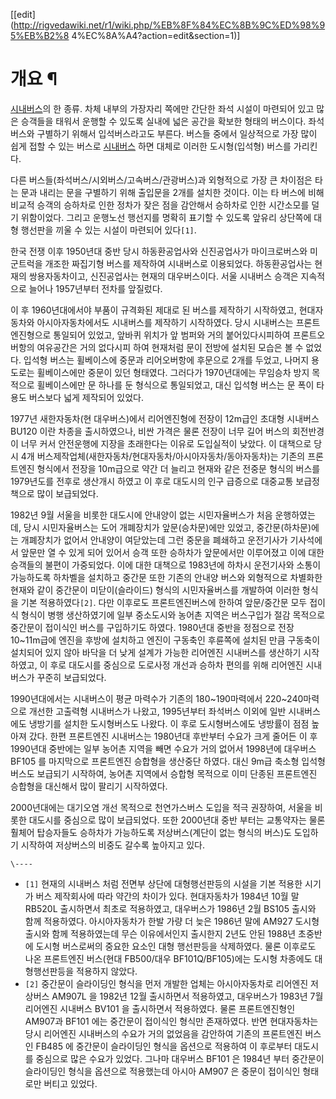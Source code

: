 [[edit](http://rigvedawiki.net/r1/wiki.php/%EB%8F%84%EC%8B%9C%ED%98%95%EB%B2%8
4%EC%8A%A4?action=edit&section=1)]

# 개요 ¶

[시내버스](%EC%8B%9C%EB%82%B4%EB%B2%84%EC%8A%A4.md)의 한 종류. 차체 내부의 가장자리 쪽에만 간단한
좌석 시설이 마련되어 있고 많은 승객들을 태워서 운행할 수 있도록 실내에 넓은 공간을 확보한 형태의 버스이다. 좌석버스와 구별하기 위해서
입석버스라고도 부른다. 버스들 중에서 일상적으로 가장 많이 쉽게 접할 수 있는 버스로
[시내버스](%EC%8B%9C%EB%82%B4%EB%B2%84%EC%8A%A4.md) 하면 대체로 이러한 도시형(입석형) 버스를
가리킨다.

  

다른 버스들(좌석버스/시외버스/고속버스/관광버스)과 외형적으로 가장 큰 차이점은 타는 문과 내리는 문을 구별하기 위해 출입문을 2개를 설치한
것이다. 이는 타 버스에 비해 비교적 승객의 승하차로 인한 정차가 잦은 점을 감안해서 승하차로 인한 시간소모를 덜기 위함이었다. 그리고
운행노선 행선지를 명확히 표기할 수 있도록 앞유리 상단쪽에 대형 행선판을 끼울 수 있는 시설이 마련되어 있다`[1]`.

  

한국 전쟁 이후 1950년대 중반 당시 하동환공업사와 신진공업사가 마이크로버스와 미군트럭을 개조한 짜집기형 버스를 제작하여 시내버스로
이용되었다. 하동환공업사는 현재의 쌍용자동차이고, 신진공업사는 현재의 대우버스이다. 서울 시내버스 승객은 지속적으로 늘어나 1957년부터
전차를 앞질렀다.

  

이 후 1960년대에서야 부품이 규격화된 제대로 된 버스를 제작하기 시작하였고, 현대자동차와 아시아자동차에서도 시내버스를 제작하기
시작하였다. 당시 시내버스는 프론트엔진형으로 통일되어 있었고, 앞바퀴 위치가 앞 범퍼와 거의 붙어있다시피하여 프론트오버항의 여유공간은 거의
없다시피 하여 현재처럼 문이 전방에 설치된 모습은 볼 수 없었다. 입석형 버스는 휠베이스에 중문과 리어오버항에 후문으로 2개를 두었고,
나머지 용도로는 휠베이스에만 중문이 있던 형태였다. 그러다가 1970년대에는 무임승차 방지 목적으로 휠베이스에만 문 하나를 둔 형식으로
통일되었고, 대신 입석형 버스는 문 폭이 타 용도 버스보다 넓게 제작되어 있었다.

  

1977년 새한자동차(현 대우버스)에서 리어엔진형에 전장이 12m급인 초대형 시내버스 BU120 이란 차종을 출시하였으나, 비싼 가격은 물론
전장이 너무 길어 버스의 회전반경이 너무 커서 안전운행에 지장을 초래한다는 이유로 도입실적이 낮았다. 이 대책으로 당시 4개
버스제작업체(새한자동차/현대자동차/아시아자동차/동아자동차)는 기존의 프론트엔진 형식에서 전장을 10m급으로 약간 더 늘리고 현재와 같은
전중문 형식의 버스를 1979년도를 전후로 생산개시 하였고 이 후로 대도시의 인구 급증으로 대중교통 보급정책으로 많이 보급되었다.

  

1982년 9월 서울을 비롯한 대도시에 안내양이 없는 시민자율버스가 처음 운행하였는데, 당시 시민자율버스는 도어 개폐장치가 앞문(승차문)에만
있었고, 중간문(하차문)에는 개폐장치가 없어서 안내양이 여닫았는데 그런 중문을 폐쇄하고 운전기사가 기사석에서 앞문만 열 수 있게 되어 있어서
승객 또한 승하차가 앞문에서만 이루어졌고 이에 대한 승객들의 불편이 가중되었다. 이에 대한 대책으로 1983년에 하차시 운전기사와 소통이
가능하도록 하차벨을 설치하고 중간문 또한 기존의 안내양 버스와 외형적으로 차별화한 현재와 같이 중간문이 미닫이(슬라이드) 형식의
시민자율버스를 개발하여 이러한 형식을 기본 적용하였다`[2]`. 다만 이후로도 프론트엔진버스에 한하여 앞문/중간문 모두 접이식 형식이 병행
생산하였기에 일부 중소도시와 농어촌 지역은 버스구입가 절감 목적으로 중간문이 접이식인 버스를 구입하기도 하였다. 1980년대 중반을 정점으로
전장 10~11m급에 엔진을 후방에 설치하고 엔진이 구동축인 후륜쪽에 설치된 만큼 구동축이 설치되어 있지 않아 바닥을 더 낮게 설계가 가능한
리어엔진 시내버스를 생산하기 시작하였고, 이 후로 대도시를 중심으로 도로사정 개선과 승하차 편의를 위해 리어엔진 시내버스가 꾸준히
보급되었다.

  

1990년대에서는 시내버스이 평균 마력수가 기존의 180~190마력에서 220~240마력으로 개선한 고출력형 시내버스가 나왔고,
1995년부터 좌석버스 이외에 일반 시내버스에도 냉방기를 설치한 도시형버스도 나왔다. 이 후로 도시형버스에도 냉방률이 점점 높아져 갔다.
한편 프론트엔진 시내버스는 1980년대 후반부터 수요가 크게 줄어든 이 후 1990년대 중반에는 일부 농어촌 지역을 빼면 수요가 거의 없어서
1998년에 대우버스 BF105 를 마지막으로 프론트엔진 승합형을 생산중단 하였다. 대신 9m급 축소형 입석형 버스도 보급되기 시작하여,
농어촌 지역에서 승합형 목적으로 이미 단종된 프론트엔진 승합형을 대신해서 많이 팔리기 시작하였다.

  

2000년대에는 대기오염 개선 목적으로 천연가스버스 도입을 적극 권장하여, 서울을 비롯한 대도시를 중심으로 많이 보급되었다. 또한
2000년대 중반 부터는 교통약자는 물론 훨체어 탑승자들도 승하차가 가능하도록 저상버스(계단이 없는 형식의 버스)도 도입하기 시작하여
저상버스의 비중도 갈수록 높아지고 있다.

`\----`

  * `[1]` 현재의 시내버스 처럼 전면부 상단에 대형행선판등의 시설을 기본 적용한 시기가 버스 제작회사에 따라 약간의 차이가 있다. 현대자동차가 1984년 10월 말 RB520L 출시하면서 최초로 적용하였고, 대우버스가 1986년 2월 BS105 출시와 함께 적용하였다. 아시아자동차가 한발 가량 더 늦은 1986년 말에 AM927 도시형 출시와 함께 적용하였는데 무슨 이유에서인지 출시한지 2년도 안된 1988년 초중반에 도시형 버스로써의 중요한 요소인 대형 행선판등을 삭제하였다. 물론 이후로도 나온 프론트엔진 버스(현대 FB500/대우 BF101Q/BF105)에는 도시형 차종에도 대형행선판등을 적용하지 않았다.
  * `[2]` 중간문이 슬라이딩인 형식을 먼저 개발한 업체는 아시아자동차로 리어엔진 저상버스 AM907L 을 1982년 12월 출시하면서 적용하였고, 대우버스가 1983년 7월 리어엔진 시내버스 BV101 을 출시하면서 적용하였다. 물론 프론트엔진형인 AM907과 BF101 에는 중간문이 접이식인 형식만 존재하였다. 반면 현대자동차는 당시 리어엔진 시내버스의 수요가 거의 없었음을 감안하여 기존의 프론트엔진 버스인 FB485 에 중간문이 슬라이딩인 형식을 옵션으로 적용하여 이 후로부터 대도시를 중심으로 많은 수요가 있었다. 그나마 대우버스 BF101 은 1984년 부터 중간문이 슬라이딩인 형식을 옵션으로 적용했는데 아시아 AM907 은 중문이 접이식인 형태로만 버티고 있었다.

